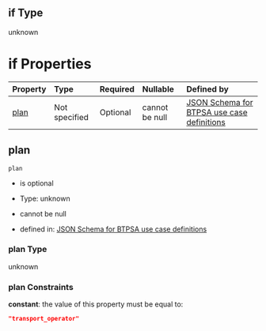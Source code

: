 ## if Type

unknown

# if Properties

| Property      | Type          | Required | Nullable       | Defined by                                                                                                                                                                                                                                    |
| :------------ | :------------ | :------- | :------------- | :-------------------------------------------------------------------------------------------------------------------------------------------------------------------------------------------------------------------------------------------- |
| [plan](#plan) | Not specified | Optional | cannot be null | [JSON Schema for BTPSA use case definitions](btpsa-usecase-properties-services-items-allof-1-then-allof-111-then-allof-2-if-properties-plan.md "undefined#/properties/services/items/allOf/1/then/allOf/111/then/allOf/2/if/properties/plan") |

## plan



`plan`

*   is optional

*   Type: unknown

*   cannot be null

*   defined in: [JSON Schema for BTPSA use case definitions](btpsa-usecase-properties-services-items-allof-1-then-allof-111-then-allof-2-if-properties-plan.md "undefined#/properties/services/items/allOf/1/then/allOf/111/then/allOf/2/if/properties/plan")

### plan Type

unknown

### plan Constraints

**constant**: the value of this property must be equal to:

```json
"transport_operator"
```
